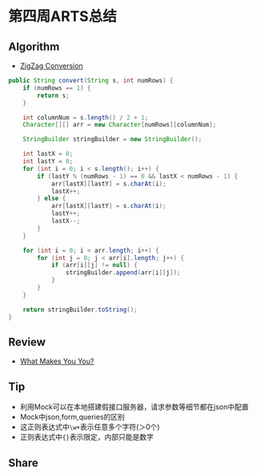 # 第四周ARTS总结
## Algorithm
- [ZigZag Conversion](https://leetcode.com/problems/zigzag-conversion/)
```java
public String convert(String s, int numRows) {
    if (numRows == 1) {
        return s;
    }

    int columnNum = s.length() / 2 + 1;
    Character[][] arr = new Character[numRows][columnNum];

    StringBuilder stringBuilder = new StringBuilder();

    int lastX = 0;
    int lastY = 0;
    for (int i = 0; i < s.length(); i++) {
        if (lastY % (numRows - 1) == 0 && lastX < numRows - 1) {
            arr[lastX][lastY] = s.charAt(i);
            lastX++;
        } else {
            arr[lastX][lastY] = s.charAt(i);
            lastY++;
            lastX--;
        }
    }

    for (int i = 0; i < arr.length; i++) {
        for (int j = 0; j < arr[i].length; j++) {
            if (arr[i][j] != null) {
                stringBuilder.append(arr[i][j]);
            }
        }
    }

    return stringBuilder.toString();
}
```

## Review
- [What Makes You You?](https://waitbutwhy.com/2014/12/what-makes-you-you.html)

## Tip
+ 利用Mock可以在本地搭建假接口服务器，请求参数等细节都在json中配置
+ Mock中json,form,queries的区别
+ 这正则表达式中`\w+`表示任意多个字符(＞0个)
+ 正则表达式中`{}`表示限定，内部只能是数字

## Share